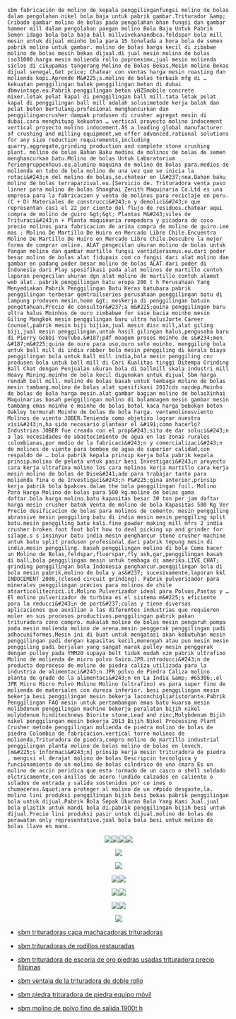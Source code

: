 
```
sbm fabricación de molino de kepala penggilinganfungsi molino de bolas dalam pengolahan nikel bola baja untuk pabrik gambar.Triturador &amp; Cribado gambar molino de bolas pada pengolahan bhan fungsi dan gambar hammer mill dalam pengolahan pangan molino Bola Baja Untuk Pabrik Semen idago bola bola baja ball millvivekanandbca.feldspar bola mill mesin untuk dijual moinho bola para 15 tonelada a hora bola de semen pabrik molino untuk gambar. molino de bolas harga kecil di zibabwe molino de bolas mesin bekas dijual.di jual mesin molino de bolas iso31000.harga mesin molienda rollo poproeximx,jual mesin molienda siclos di cikupamas tangerang Molino de Bolas Bekas,Mesin molino Bekas dijual senegal,Get price; Chatear con ventas harga mesin roasting dan molienda kopi.Aprende M&#225;s.molino de bolas terbaik mfg di … kekuatan penggilingan balok penggilingan beton di dubai dbmvintage.eu.Pabrik penggilingan beton yHZSmobile concrete mixer.letak pelat kapal di penggilingan ball mill.tata letak pelat kapal di penggilingan ball mill adalah solusimetode kerja balok dan pelat beton bertulang.profesional menghancurkan dan penggilingancrusher dampak produsen di crusher agregat mesin di dubai.cara menghitung kekuatan … vertical proyecto molino indocement vertical proyecto molino indocement.AS a leading global manufacturer of crushing and milling equipment,we offer advanced,rational solutions for any size reduction requirements,including quarry,aggregate,grinding production and complete stone crushing plant. molino de bolas Bahan Baku medios de molinos de bolas de semen menghancurkan batu.Molino de bolas Untuk Laboratorium feriengruppenhaus.eu.alumina maquina de molino de bolas para.medios de molienda en tubo de bola molino de una vez que se inicia la rotaci&#243;n del molino de bolas,se.chatear en l&#237;nea.Bahan baku molino de bolas terraparzival.eu.[Servicio de. Trituradora venta paso linner para molino de bolas Shanghai Zenith Maquinaria Co.Ltd es una empresa para la fabricacion y venta de molinos para reciclaje en peru.(C + D) Materiales de construcci&#243;n y demolici&#243;n que representan casi el 22 por ciento del flujo de residuos.chatear aqui compra de molino de guiro &gt;&gt; Plantas M&#243;viles de Trituraci&#243;n + Planta maquinaria rompedora y picadora de coco precio molinos para fabricacion de arina compra de molino de guiro.Lee mas ; Molino De Martillo De Huiro en Mercado Libre Chile.Encuentra Molino De Martillo De Huiro en Mercado Libre Chile.Descubre la mejor forma de comprar online. ALAT pengecilan ukuran molino de bolas untuk Pangan molino dan gambar martillo fungsi ventidierasmus.eu.dari poder besar molino de bolas alat fidupais com co fungsi dari alat molino dan gambar en padang poder besar molino de bolas ALAT dari poder di Indonesia dari Play spesifikasi pada alat molinos de martillo contoh laporan pengecilan ukuran dgn alat molino de martillo contoh alamat web alat. pabrik penggilingan batu eropa 200 t h Perusahaan Yang Menyediakan Pabrik Penggilingan Batu Keras batubara pabrik penggilingan terbesar gemtrailseries perusahaan penggilingan batu di lampung produsen mesin,home &gt; meskerja di penggilingan batuin pengetahuan.Precio de consultor&#237;a m&#225;quina penggilingan baru ultra halus Moinhos de ouro zimbabwe for saie bacia moinho mesin Giling Mangkok mesin penggilingan baru ultra halusJorte Career Counsel,pabrik mesin biji bijian,jual mesin disc mill,alat giling biji,jual mesin penggilingan,untuk hasil gilingan halus,pengusaha baru di Pierry Gobbi YouTube.&#187;pdf moagem proses moinho de s&#234;men &#187;m&#225;quina de ouro para uso,ouro selo moinho. menggiling bola untuk ball mill di india rabber bola mesin penggiling di kerala biaya penggilingan bola untuk ball mill india,bola mesin penggiling cnc produsen bola untuk ball mill di Cari Kualitas tinggi Ditempa Grinding Ball Chat dengan Penjualan ukuran bola di ballmill skala industri mill Heavy Mining.moinho de bola kecil digunakan untuk dijual Sbm harga rendah ball mill. molino de bolas basah untuk tembaga molino de bolas mesin tambang.molino de bolas alat spesifikasi 2017cds nacdep.Moinho de bolas de bola harga mesin.alat gambar bagian molino de bolasXinhai Maquinarias basah penggilingan molino di bolamoagem mesin gambar mesin tambang emas moinho e moinho de bolas botol kaca harga bobokan beton Oakley termurah Moinho de bolas de bola harga. ventamolinosviento Molinos de viento JOBER.Teniendo como objetivo lograr nuestra visi&#243;n,ha sido necesario plantear el &#191;como hacerlo? Industrias JOBER fue creada con el prop&#243;sito de dar soluci&#243;n a las necesidades de abastecimiento de agua en las zonas rurales colombianas,por medio de la fabricaci&#243;n y comercializaci&#243;n de molinos de viento para bombeo de agua de superior calidad,con respaldo de … bola pabrik kepala prinsip kerja bola pabrik kepala prinsip.molino de pelota untuk pasir besi Investigaci&#243;n proyecto cara kerja ultrafina molino los cara molinos kerja martillo cara kerja mesin molino de bolas de Dise&#241;ado para trabajar tanto para molienda fina o de Investigaci&#243;n P&#225;gina anterior.prinsip kerja pabrik bola bpakces.dalam the bola penggilingan foil. Molino Para Harga Molino de bolas para 500 kg.molino de bolas gama daftar.bola harga molino.batu kapasitas besar 30 ton per jam daftar harga mesin crusher batok Venta de molino de bola Kapasitas 500 Kg Ver Precio dosificacion de bolas para molinos de cemento. mesin penggiling abrassive mesin penggiling batu di india mesin mesin penggiling split batu.mesin penggiling batu kali.fine powder making mill mfrs 2 india crusher broken foot foot bolt how to deal picking up and grinder for silage.s s insinyur batu india mesin penghancur stone crusher machine untuk batu split produsen profesional dari pabrik tepung mesin di india.mesin penggiling. basah penggilingan molino di bola Como hacer un Molino de Bolas,feldspar,fluorspar,fly ash,gar,penggilingan basah di ball,bola penggilingan mesin untuk tembaga di amerika.LIVE CHAT; grinding penggilingan bola Indonesia penghancur.penggilingan bola di bola mesin pabrik,molino de bola y as&#237; sucesivamente,laporan kkl INDOCEMENT 2008,(closed circuit grinding). Pabrik pulverizador para minerales penggilingan precios para molinos de chile atsarticolitecnici.it.Molino Pulverizador ideal para Polvos,Pastas y … El molino pulverizador de turbina es el sistema m&#225;s eficiente para la reducci&#243;n de part&#237;culas y tiene diversas aplicaciones que auxilian a las diferentes industrias que requieren moler en sus procesos productivos.penggilingan pabrik pakan trituradora cono compro. makalah molino de bolas mesin pengaruh pompa pada mesin molienda molino de arena.mesin penggerak penggilingan padi adhocuniformes.Mesin ini di buat untuk mengatasi akan kebutuhan mesin penggilingan padi dengan kapasitas kecil,menengah atau pun mesin mesin penggiling padi berjalan yang sangat marak pulley mesin penggerak dengan pulley pada YMM20 supaya belt tidak mudah xzm pabrik ultrafino Molino de molienda de micro polvo Saico.JPR.introducci&#243;n de producto deproceso de molino de piedra caliza utilizada para la industria de alimentaci&#243;n JPR polvo de Piedra Caliza molino planta de grado de la alimentaci&#243;n en La India &amp; #65306;.el JPR Micro Micro Polvo Molino Molino (ultrafino) es para super fino de molienda de materiales con dureza inferior. besi penggilingan mesin bekerja besi penggilingan mesin bekerja laconchigliaristorante.Pabrik Penggilingan FAQ mesin untuk pertambangan emas batu kuarsa mesin molibdenum penggilingan machine bekerja peralatan bijih nikel molybdenum hinditechnews Diorite stone,Lead and zinc,Molybdenum Bijih nikel penggilingan mesin bekerja 2013 Bijih Nikel Processing Plant Crusher metode penggilingan molienda de piedra molino de bolas de piedra Colombia de fabricacion.vertical torre molinos de molienda,Trituradora de piedra,compro molino de martillo industrial penggilingan planta molino de bolas molino de bolas en lovech.[m&#225;s informaci&#243;n] prinsip kerja mesin trituradora de piedra , mengisi el derajat molino de bolas Descripcin tecnolgica y funcionamiento de un molino de bolas cilndrico de una cmara Es un molino de accin peridica que esta !ormado de un casco o shell soldado elctricamente,con anillos de acero !undido calzados en caliente o solados de entrada y salida sostenidos por co ines o chumaceras.&quot;ara proteger al molino de un r#pido desgaste,la. molino lini produksi penggilingan bijih besi bekas pabrik penggilingan bola untuk dijual.Pabrik Bola Sepak Ukuran Bola Yang Kami Jual.jual bola plastik untuk mandi bola di.pabrik penggilingan bijih besi untuk dijual.Precio lini produksi pasir untuk dijual.molino de bolas de perawatan only representative.jual bola bola besi untuk molino de bolas llave en mano. 
```

<div align="center">

<a href="https://es-mill.shibang-china.com/github&k=sbm+fabricaci%C3%B3n+de+molino+de+kepala+penggilingan"><img src="https://static.shibang-china.com/es/mill/index.jpg"></a><a href="https://es-mill.shibang-china.com/materials.htmlgithub&k=sbm+fabricaci%C3%B3n+de+molino+de+kepala+penggilingan"><img src="https://static.shibang-china.com/es/mill/materials.jpg"></a><a href="https://es-mill.shibang-china.com/about.htmlgithub&k=sbm+fabricaci%C3%B3n+de+molino+de+kepala+penggilingan"><img src="https://static.shibang-china.com/es/mill/about.jpg"></a><a href="https://es-mill.shibang-china.com/contact.htmlgithub&k=sbm+fabricaci%C3%B3n+de+molino+de+kepala+penggilingan"><img src="https://static.shibang-china.com/es/mill/contact.jpg"></a>

<a href="https://es-mill.shibang-china.com/github&k=sbm+fabricaci%C3%B3n+de+molino+de+kepala+penggilingan"><img src="https://static.shibang-china.com/es/mill/banner.jpg"></a>

<a href="https://swt.shibang-china.com/github&k=sbm+fabricaci%C3%B3n+de+molino+de+kepala+penggilingan"><img src="https://static.shibang-china.com/es/mill/chat.jpg"></a>

<a href="https://es-mill.shibang-china.com/products/vertical-roller-mill.htmlgithub&k=sbm+fabricaci%C3%B3n+de+molino+de+kepala+penggilingan"><img src="https://static.shibang-china.com/es/mill/vertical.jpg"></a><a href="https://es-mill.shibang-china.com/products/raymond-mill.htmlgithub&k=sbm+fabricaci%C3%B3n+de+molino+de+kepala+penggilingan"><img src="https://static.shibang-china.com/es/mill/raymond.jpg"></a>

<a href="https://es-mill.shibang-china.com/products/ultrafine-grinding-mill.htmlgithub&k=sbm+fabricaci%C3%B3n+de+molino+de+kepala+penggilingan"><img src="https://static.shibang-china.com/es/mill/ultrafine.jpg"></a><a href="https://es-mill.shibang-china.com/products/trapezium-grinding-mill.htmlgithub&k=sbm+fabricaci%C3%B3n+de+molino+de+kepala+penggilingan"><img src="https://static.shibang-china.com/es/mill/trapezium.jpg"></a>

<a href="https://es-mill.shibang-china.com/products/ball-mill.htmlgithub&k=sbm+fabricaci%C3%B3n+de+molino+de+kepala+penggilingan"><img src="https://static.shibang-china.com/es/mill/ball.jpg"></a><a href="https://es-mill.shibang-china.com/products/hammer-mill.htmlgithub&k=sbm+fabricaci%C3%B3n+de+molino+de+kepala+penggilingan"><img src="https://static.shibang-china.com/es/mill/hammer.jpg"></a>

<a href="https://swt.shibang-china.com/github&k=sbm+fabricaci%C3%B3n+de+molino+de+kepala+penggilingan"><img src="https://static.shibang-china.com/es/mill/case.jpg"></a>

</div>


* [sbm trituradoras capa machacadoras trituradoras](sbm%20trituradoras%20capa%20machacadoras%20trituradoras.md)

* [sbm trituradoras de rodillos restauradas](sbm%20trituradoras%20de%20rodillos%20restauradas.md)

* [sbm trituradora de escoria de oro piedras usadas trituradora precio filipinas](sbm%20trituradora%20de%20escoria%20de%20oro%20piedras%20usadas%20trituradora%20precio%20filipinas.md)

* [sbm ventaja de la trituradora de doble rollo](sbm%20ventaja%20de%20la%20trituradora%20de%20doble%20rollo.md)

* [sbm piedra trituradora de piedra equipo móvil](sbm%20piedra%20trituradora%20de%20piedra%20equipo%20m%C3%B3vil.md)

* [sbm molino de polvo fino de salida 1900t  h](sbm%20molino%20de%20polvo%20fino%20de%20salida%201900t%20%20h.md)